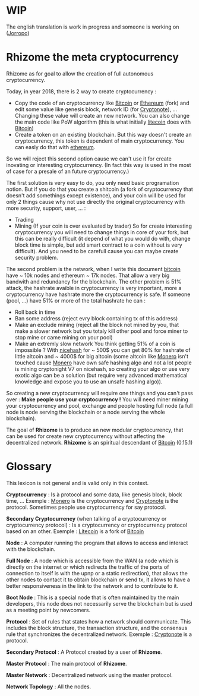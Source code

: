 # WIP

The english translation is work in progress and someone is working on ([Jorropo](https://github.com/Jorropo/))

# Rhizome the meta cryptocurrency

Rhizome as for goal to allow the creation of full autonomous cryptocurrency.

Today, in year 2018, there is 2 way to create cryptocurrency :
- Copy the code of an cryptocurrency like [Bitcoin](https://github.com/bitcoin/bitcoin) or [Ethereum](https://github.com/ethereum/go-ethereum) (fork) and edit some value like genesis block, network ID (for [Cryptonote](https://cryptonote.org/)), ... Changing these value will create an new network. You can also change the main code like PoW algorithm (this is what initially [litecoin](https://github.com/litecoin-project/litecoin) does with [Bitcoin](https://github.com/bitcoin/bitcoin))
- Create a token on an existing blockchain. But this way doesn't create an cryptocurrency, this token is dependent of main cryptocurrency. You can easly do that with [ethereum](https://ethereum.org/token).

So we will reject this second option cause we can't use it for create inovating or interesting cryptocurrency. (In fact this way is used in the most of case for a presale of an future cryptocurrency.)

The first solution is very easy to do, you only need basic programation notion. But if you do that you create a shitcoin (a fork of cryptocurrency that doesn't add somethings except existence), and your coin will be used for only 2 things cause why not use directly the original cryptocurrency with more security, support, user, ... :
- Trading
- Mining (If your coin is over evaluated by trader)
So for create interesting cryptocurrency you will need to change things in core of your fork, but this can be really difficult (it depend of what you would do with, change block time is simple, but add smart contract to a coin without is very difficult).
And you need to be carefull cause you can maybe create security problem.

The second problem is the network, when I write this document [bitcoin](https://github.com/bitcoin/bitcoin) have ~ 10k nodes and ethereum ~ 17k nodes.
That allow a very big bandwith and redundancy for the blockchain.
The other problem is 51% attack, the hashrate avaible in cryptocurrency is very important, more a cryptocurrency have hashrate more the cryptocurrency is safe.
If someone (pool, ...) have 51% or more of the total hashrate he can :
- Roll back in time
- Ban some address (reject evry block containing tx of this address)
- Make an exclude mining (reject all the block not mined by you, that make a slower network but you totaly kill other pool and force miner to stop mine or came mining on your pool)
- Make an extremly slow network
You think getting 51% of a coin is impossible ?
With [nicehash](https://www.nicehash.com/) for ~ 500$ you can get 80% for hashrate of little altcoin and ~ 4000$ for big altcoin (some altcoin like [Monero](https://github.com/monero-project/monero) isn't touched cause [Monero](https://github.com/monero-project/monero) have own safe hashing algo and not a lot people is mining cryptonight V7 on nicehash, so creating your algo or use very exotic algo can be a solution (but require very advanced mathematical knowledge and expose you to use an unsafe hashing algo)).

So creating a new cryptocurrency will require one things and you can't pass over :
**Make people use your cryptocurrency !**
You will need miner mining your cryptocurrency and pool, exchange and people hosting full node (a full node is node serving the blockchain or a node serving the whole blockchain).

The goal of **Rhizome** is to produce an new modular cryptocurrency, that can be used for create new cryptocurrency without affecting the decentralized network.
**Rhizome** is an spiritual descendant of [Bitcoin](https://github.com/bitcoin/bitcoin) (0.15.1)

# Glossary

This lexicon is not general and is valid only in this context.

**Cryptocurrency** : Is à protocol and some data, like genesis block, block time, ...
Exemple : [Monero](https://github.com/monero-project/monero) is the cryptocurrency and [Cryptonote](https://cryptonote.org/) is the protocol.
Sometimes people use cryptocurrency for say protocol.

**Secondary Cryptocurrency** (when talking of a cryptocurrency or cryptocurrency protocol) : Is a cryptocurrency or cryptocurrency protocol based on an other.
Exemple : [Litecoin](https://github.com/litecoin-project/litecoin) is a fork of [Bitcoin](https://github.com/bitcoin/bitcoin)

**Node** : A computer running the program that allows to access and interact with the blockchain.

**Full Node** : A node which is accessible from the WAN (a node which is directly on the internet or which redirects the traffic of the ports of connection to itself is with the upnp or a static redirection), that allows the other nodes to contact it to obtain blockchain or send tx, it allows to have a better responsiveness in the link to the network and to contribute to it.

**Boot Node** : This is a special node that is often maintained by the main developers, this node does not necessarily serve the blockchain but is used as a meeting point by newcomers.

**Protocol** : Set of rules that states how a network should communicate. This includes the block structure, the transaction structure, and the consensus rule that synchronizes the decentralized network.
Exemple : [Cryptonote](https://cryptonote.org/) is a protocol.

**Secondary Protocol** : A Protocol created by a user of **Rhizome**.

**Master Protocol** : The main protocol of **Rhizome**.

**Master Network** : Decentralized network using the master protocol.

**Network Topology** : All the nodes.
